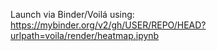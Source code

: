 Launch via Binder/Voilá using: https://mybinder.org/v2/gh/USER/REPO/HEAD?urlpath=voila/render/heatmap.ipynb
